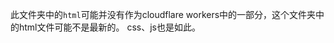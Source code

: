 <!--
 * @Author: LetMeFly
 * @Date: 2024-12-15 16:55:15
 * @LastEditors: LetMeFly.xyz
 * @LastEditTime: 2025-01-09 13:41:22
-->
此文件夹中的`html`可能并没有作为cloudflare workers中的一部分，这个文件夹中的html文件可能不是最新的。
css、js也是如此。